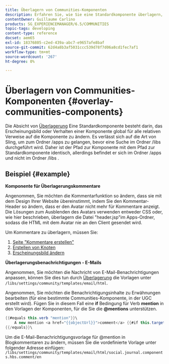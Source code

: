 ```yaml
---
title: Überlagern von Communities-Komponenten
description: Erfahren Sie, wie Sie eine Standardkomponente überlagern, damit Sie das Erscheinungsbild oder Verhalten einer Komponente global ändern können, und zwar für alle relativen Verweise auf die Komponente.
contentOwner: Guillaume Carlino
products: SG_EXPERIENCEMANAGER/6.5/COMMUNITIES
topic-tags: developing
content-type: reference
docset: aem65
exl-id: 18376805-c2ed-439a-abc7-e9657afe8baf
source-git-commit: 62d4a8b3af5031ccc539d78f7d06a8cd1fec7af1
workflow-type: tm+mt
source-wordcount: '267'
ht-degree: 0%

---
```


# Überlagern von Communities-Komponenten {#overlay-communities-components}

Die Absicht von [Überlagerung](/help/communities/client-customize.md#overlays) Eine Standardkomponente besteht darin, das Erscheinungsbild oder Verhalten einer Komponente global für alle relativen Verweise auf die Komponente zu ändern. Es verlässt sich auf die Art von Sling, um zum Ordner /apps zu gelangen, bevor eine Suche im Ordner /libs durchgeführt wird. Daher ist der Pfad zur Komponente mit dem Pfad zur Standardkomponente identisch, allerdings befindet er sich im Ordner /apps und nicht im Ordner /libs .

## Beispiel {#example}

**Komponente für Überlagerungskommentare**

Angenommen, Sie möchten die Kommentarfunktion so ändern, dass sie mit dem Design Ihrer Website übereinstimmt, indem Sie den Kommentar-Header so ändern, dass er den Avatar nicht mehr für Kommentare anzeigt. Die Lösungen zum Ausblenden des Avatars verwenden entweder CSS oder, wie hier beschrieben, überlagern die Datei &quot;header.jsp&quot;im Apps-Ordner, sodass die HTML mit dem Avatar nie an den Client gesendet wird.

Um Kommentare zu überlagern, müssen Sie:

1. [Seite &quot;Kommentare erstellen&quot;](/help/communities/overlay-create-comments-page.md)
1. [Erstellen von Knoten](/help/communities/overlay-create-nodes.md)
1. [Erscheinungsbild ändern](/help/communities/overlay-alter-appearance.md)

**Überlagerungsbenachrichtigungen - E-Mails**

Angenommen, Sie möchten die Nachricht von E-Mail-Benachrichtigungen anpassen, können Sie dies tun durch [Überlagerung](/help/communities/client-customize.md#overlays) die Vorlagen unter `/libs/settings/community/templates/email/html`.

Angenommen, Sie möchten die Benachrichtigungsinhalte zu Erwähnungen bearbeiten (für eine bestimmte Communities-Komponente, in der UGC erstellt wird). Fügen Sie in diesem Fall eine **if** Bedingung für Verb **mention** in den Vorlagen der Komponenten, für die Sie die **@mentions** unterstützen.

```java
{{#equals this.verb "mention"}}\
    A new mention <a href="{{objectUrl}}">comment</a> {{#if this.target.properties.[jcr:title]}}to the article "{{{target.displayName}}}" {{/if}}was added by {{{user.name}}} on {{dateUtil this.published format="EEE, d MMM yyyy HH:mm:ss z"}}.\n \
{{/equals}}\
```

Um die E-Mail-Benachrichtigungsvorlage für @mention in Blogkommentaren zu ändern, müssen Sie die vordefinierte Vorlage unter folgender Adresse einfügen: `/libs/settings/community/templates/email/html/social.journal.components.hbs.comment/en`
